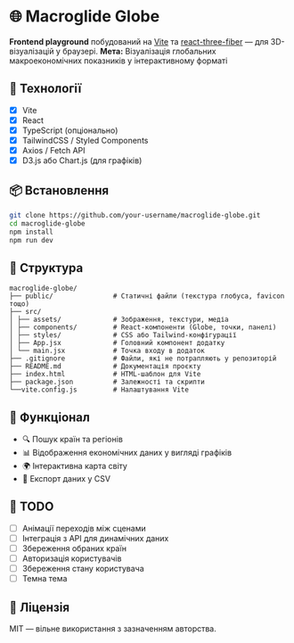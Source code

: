 # 🌐 Macroglide Globe

**Frontend playground** побудований на [Vite](https://vitejs.dev/) та [react-three-fiber](https://github.com/pmndrs/react-three-fiber) — для 3D-візуалізацій у браузері.
**Мета:** Візуалізація глобальних макроекономічних показників у інтерактивному форматі

## 🚀 Технології

- [x] Vite
- [x] React
- [x] TypeScript (опціонально)
- [x] TailwindCSS / Styled Components
- [x] Axios / Fetch API
- [x] D3.js або Chart.js (для графіків)

## 📦 Встановлення

```bash
git clone https://github.com/your-username/macroglide-globe.git
cd macroglide-globe
npm install
npm run dev
```

## 📁 Структура

```plaintext
macroglide-globe/
├── public/               # Статичні файли (текстура глобуса, favicon тощо)
├── src/
│ ├── assets/             # Зображення, текстури, медіа
│ ├── components/         # React-компоненти (Globe, точки, панелі)
│ ├── styles/             # CSS або Tailwind-конфігурації
│ ├── App.jsx             # Головний компонент додатку
│ └── main.jsx            # Точка входу в додаток
├── .gitignore            # Файли, які не потрапляють у репозиторій
├── README.md             # Документація проєкту
├── index.html            # HTML-шаблон для Vite
├── package.json          # Залежності та скрипти
└──vite.config.js         # Налаштування Vite
```

## 🧠 Функціонал

- 🔍 Пошук країн та регіонів
- 📊 Відображення економічних даних у вигляді графіків
- 🌍 Інтерактивна карта світу
- 📁 Експорт даних у CSV

## 📌 TODO

- [ ] Анімації переходів між сценами
- [ ] Інтеграція з API для динамічних даних
- [ ] Збереження обраних країн
- [ ] Авторизація користувачів
- [ ] Збереження стану користувача
- [ ] Темна тема

## 📄 Ліцензія

MIT — вільне використання з зазначенням авторства.
